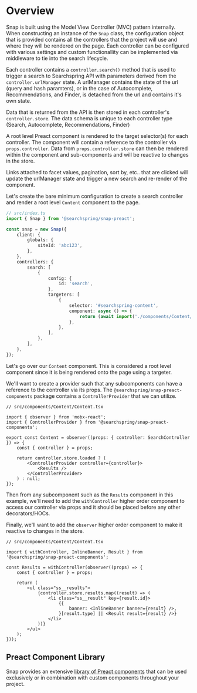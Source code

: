 # Overview

Snap is built using the Model View Controller (MVC) pattern internally. When constructing an instance of the `Snap` class, the configuration object that is provided contains all the controllers that the project will use and where they will be rendered on the page. Each controller can be configured with various settings and custom functionallity can be implemented via middleware to tie into the search lifecycle.

Each controller contains a `controller.search()` method that is used to trigger a search to Searchspring API with parameters derived from the `controller.urlManager` state. A urlManager contains the state of the url (query and hash paramters), or in the case of Autocomplete, Recommendations, and Finder, is detached from the url and contains it's own state.

Data that is returned from the API is then stored in each controller's `controller.store`. The data schema is unique to each controller type (Search, Autocomplete, Recommendations, Finder) 

A root level Preact component is rendered to the target selector(s) for each controller. The component will contain a reference to the controller via `props.controller`. Data from `props.controller.store` can then be rendered within the component and sub-components and will be reactive to changes in the store.

Links attached to facet values, pagination, sort by, etc.. that are clicked will update the urlManager state and trigger a new search and re-render of the component.


Let's create the bare minimum configuration to create a search controller and render a root level `Content` component to the page.

```ts
// src/index.ts
import { Snap } from '@searchspring/snap-preact';

const snap = new Snap({
    client: {
		globals: {
			siteId: 'abc123',
		},
	},
    controllers: {
        search: [
            {
                config: {
                    id: 'search',
                },
                targeters: [
                    {
                        selector: '#searchspring-content',
                        component: async () => {
                            return (await import('./components/Content/Content')).Content;
                        },
                    },
                ],
            },
        ],
    },
});
```

Let's go over our `Content` component. This is considered a root level component since it is being rendered onto the page using a targeter.

We'll want to create a provider such that any subcomponents can have a reference to the controller via its props. The `@searchspring/snap-preact-components` package contains a `ControllerProvider` that we can utilize.

```tsx
// src/components/Content/Content.tsx

import { observer } from 'mobx-react';
import { ControllerProvider } from '@searchspring/snap-preact-components';

export const Content = observer((props: { controller: SearchController }) => {
    const { controller } = props;

    return controller.store.loaded ? (
        <ControllerProvider controller={controller}>
            <Results />
        </ControllerProvider>
    ) : null;
});
```

Then from any subcomponent such as the `Results` component in this example, we'll need to add the `withController` higher order component to access our controller via props and it should be placed before any other decorators/HOCs. 

Finally, we'll want to add the `observer` higher order component to make it reactive to changes in the store.

```tsx
// src/components/Content/Content.tsx

import { withController, InlineBanner, Result } from '@searchspring/snap-preact-components';

const Results = withController(observer((props) => {
    const { controller } = props;

    return (
        <ul class="ss__results">
            {controller.store.results.map((result) => (
                <li class="ss__result" key={result.id}>
                    {{
                        banner: <InlineBanner banner={result} />,
                    }[result.type] || <Result result={result} />}
                </li>
            ))}
        </ul>
    );
}));
```

## Preact Component Library

Snap provides an extensive [library of Preact components](https://searchspring.github.io/snap/preact-components) that can be used exclusively or in combination with custom components throughout your project. 